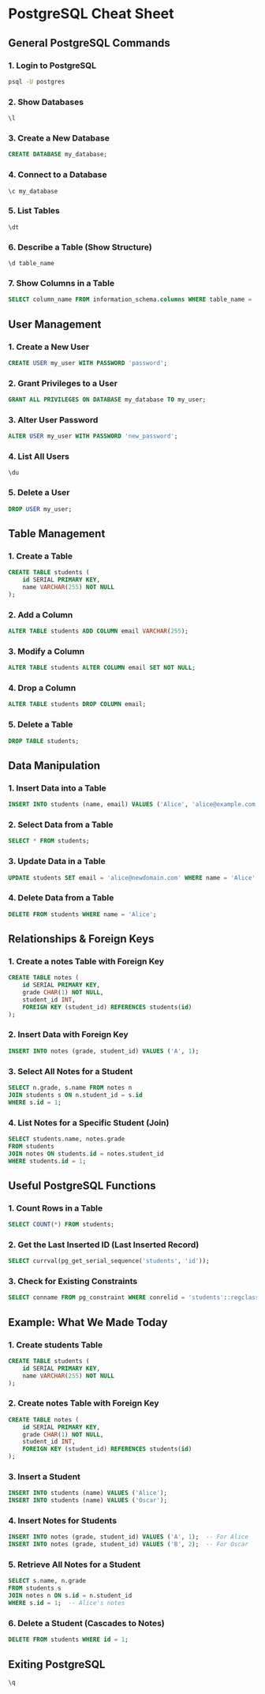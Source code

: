 # PostgreSQL Cheat Sheet

## General PostgreSQL Commands

### 1. Login to PostgreSQL

```bash
psql -U postgres
```

### 2. Show Databases

```
\l
```

### 3. Create a New Database

```sql
CREATE DATABASE my_database;
```

### 4. Connect to a Database

```
\c my_database
```

### 5. List Tables

```
\dt
```

### 6. Describe a Table (Show Structure)

```
\d table_name
```

### 7. Show Columns in a Table

```sql
SELECT column_name FROM information_schema.columns WHERE table_name = 'table_name';
```

## User Management

### 1. Create a New User

```sql
CREATE USER my_user WITH PASSWORD 'password';
```

### 2. Grant Privileges to a User

```sql
GRANT ALL PRIVILEGES ON DATABASE my_database TO my_user;
```

### 3. Alter User Password

```sql
ALTER USER my_user WITH PASSWORD 'new_password';
```

### 4. List All Users

```
\du
```

### 5. Delete a User

```sql
DROP USER my_user;
```

## Table Management

### 1. Create a Table

```sql
CREATE TABLE students (
    id SERIAL PRIMARY KEY,
    name VARCHAR(255) NOT NULL
);
```

### 2. Add a Column

```sql
ALTER TABLE students ADD COLUMN email VARCHAR(255);
```

### 3. Modify a Column

```sql
ALTER TABLE students ALTER COLUMN email SET NOT NULL;
```

### 4. Drop a Column

```sql
ALTER TABLE students DROP COLUMN email;
```

### 5. Delete a Table

```sql
DROP TABLE students;
```

## Data Manipulation

### 1. Insert Data into a Table

```sql
INSERT INTO students (name, email) VALUES ('Alice', 'alice@example.com');
```

### 2. Select Data from a Table

```sql
SELECT * FROM students;
```

### 3. Update Data in a Table

```sql
UPDATE students SET email = 'alice@newdomain.com' WHERE name = 'Alice';
```

### 4. Delete Data from a Table

```sql
DELETE FROM students WHERE name = 'Alice';
```

## Relationships & Foreign Keys

### 1. Create a notes Table with Foreign Key

```sql
CREATE TABLE notes (
    id SERIAL PRIMARY KEY,
    grade CHAR(1) NOT NULL,
    student_id INT,
    FOREIGN KEY (student_id) REFERENCES students(id)
);
```

### 2. Insert Data with Foreign Key

```sql
INSERT INTO notes (grade, student_id) VALUES ('A', 1);
```

### 3. Select All Notes for a Student

```sql
SELECT n.grade, s.name FROM notes n
JOIN students s ON n.student_id = s.id
WHERE s.id = 1;
```

### 4. List Notes for a Specific Student (Join)

```sql
SELECT students.name, notes.grade 
FROM students
JOIN notes ON students.id = notes.student_id
WHERE students.id = 1;
```

## Useful PostgreSQL Functions

### 1. Count Rows in a Table

```sql
SELECT COUNT(*) FROM students;
```

### 2. Get the Last Inserted ID (Last Inserted Record)

```sql
SELECT currval(pg_get_serial_sequence('students', 'id'));
```

### 3. Check for Existing Constraints

```sql
SELECT conname FROM pg_constraint WHERE conrelid = 'students'::regclass;
```

## Example: What We Made Today

### 1. Create students Table

```sql
CREATE TABLE students (
    id SERIAL PRIMARY KEY,
    name VARCHAR(255) NOT NULL
);
```

### 2. Create notes Table with Foreign Key

```sql
CREATE TABLE notes (
    id SERIAL PRIMARY KEY,
    grade CHAR(1) NOT NULL,
    student_id INT,
    FOREIGN KEY (student_id) REFERENCES students(id)
);
```

### 3. Insert a Student

```sql
INSERT INTO students (name) VALUES ('Alice');
INSERT INTO students (name) VALUES ('Oscar');
```

### 4. Insert Notes for Students

```sql
INSERT INTO notes (grade, student_id) VALUES ('A', 1);  -- For Alice
INSERT INTO notes (grade, student_id) VALUES ('B', 2);  -- For Oscar
```

### 5. Retrieve All Notes for a Student

```sql
SELECT s.name, n.grade
FROM students s
JOIN notes n ON s.id = n.student_id
WHERE s.id = 1;  -- Alice's notes
```

### 6. Delete a Student (Cascades to Notes)

```sql
DELETE FROM students WHERE id = 1;
```

## Exiting PostgreSQL

```
\q
```
```
